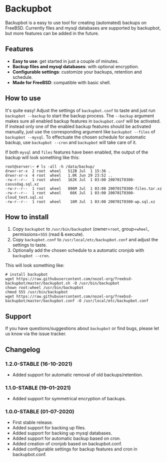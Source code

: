 # Backupbot
Backupbot is a easy to use tool for creating (automated) backups on FreeBSD. Currently files and mysql databases are supported by backupbot, but more features can be added in the future.

## Features
* **Easy to use**: get started in just a couple of minutes.
* **Backup files and mysql databases**: with optional encryption.
* **Configurable settings**: customize your backups, retention and schedule.
* **Made for FreeBSD**: compatible with basic shell.

## How to use
It's quite easy! Adjust the settings of `backupbot.conf` to taste and just run `backupbot --backup` to start the backup process. The `--backup` argument makes sure all enabled backup features in `backupbot.conf` will be activated. If instead only one of the enabled backup features should be activated manually, just use the corresponding argument like `backupbot --files` of `backupbot --mysql`. To effectuate the chosen schedule for automatic backup, use `backupbot --cron` and `backupbot` will take care of it.

If both `mysql` and `files` features have been enabled, the output of the backup will look something like this:
```
root@server:~ # ls -all -h /data/backup/
drwxr-xr-x  2 root  wheel   512B Jul  1 15:36 .
drwxr-xr-x  4 root  wheel   1.0K Jun 29 23:52 ..
-rw-r--r--  1 root  wheel   162K Jul  1 03:00 200701T0300-casusdag.sql.xz
-rw-r--r--  1 root  wheel   896M Jul  1 03:00 200701T0300-files.tar.xz
-rw-r--r--  1 root  wheel    66K Jul  1 03:00 200701T0300-cloud_test.sql.xz
-rw-r--r--  1 root  wheel    16M Jul  1 03:00 200701T0300-wp.sql.xz
```

## How to install
1. Copy `backupbot` to `/usr/bin/backupbot` (owner=`root`, group=`wheel`, permissions=`555` (read & execute).
2. Copy `backupbot.conf` to `/usr/local/etc/backupbot.conf` and adjust the settings to taste.
3. Optionally add the chosen schedule to a automatic cronjob with `backupbot --cron`.

This will look something like:
```
# install backupbot
wget https://raw.githubusercontent.com/nozel-org/freebsd-backupbot/master/backupbot.sh -O /usr/bin/backupbot
chown root:wheel /usr/bin/backupbot
chmod 555 /usr/bin/backupbot
wget https://raw.githubusercontent.com/nozel-org/freebsd-backupbot/master/backupbot.conf -O /usr/local/etc/backupbot.conf
```

## Support
If you have questions/suggestions about `backupbot` or find bugs, please let us know via the issue tracker.

## Changelog
### 1.2.0-STABLE (16-10-2021)
- Added support for automatic removal of old backups/retention.

### 1.1.0-STABLE (19-01-2021)
- Added support for symmetrical encryption of backups.

### 1.0.0-STABLE (01-07-2020)
- First stable release.
- Added support for backing up files.
- Added support for backing up mysql databases.
- Added support for automatic backup based on cron.
- Added creation of cronjob based on backupbot.conf.
- Added configurable settings for backup features and cron in backupbot.conf.
